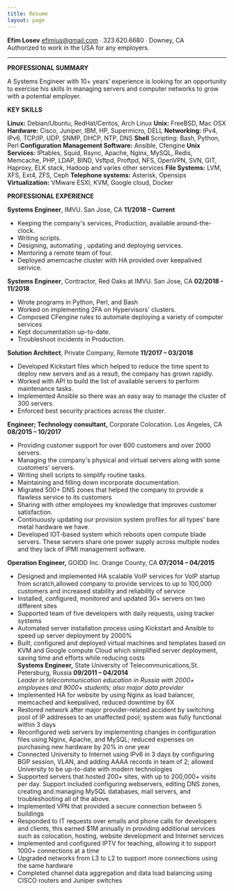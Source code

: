 ```yaml
---
title: Resume
layout: page
---
```


[comment]: <> (the header starts)

 

**Efim Losev**
efimius@gmail.com ∙ 323.620.6680 ∙ Downey, CA   
Authorized to work in the USA for any employers.

[comment]: <> (the header ends)

---

**PROFESSIONAL SUMMARY**  

A Systems Engineer with 10+ years’ experience is looking for an opportunity to exercise his skills
In managing servers and computer networks to grow with a potential employer.

  **KEY SKILLS**  

**Linux:** Debian/Ubuntu, RedHat/Centos, Arch Linux 
**Unix:** FreeBSD, Mac OSX
**Hardware:** Cisco, Juniper, IBM, HP, Supermicro, DELL 
**Networking:** IPv4, IPv6, TCP/IP, UDP, SNMP, DHCP, NTP, DNS 
**Shell** Scripting: Bash, Python, Perl
**Configuration Management Software:**  Ansible, Cfengine
**Unix Services:** IPtables, Squid, Rsync, Apache, Nginx, MySQL, Redis, Memcache, PHP, LDAP, BIND, Vsftpd, Proftpd, NFS, OpenVPN, SVN, GIT, Haproxy, ELK stack, Hadoop and varies other services
**File Systems:** LVM, XFS, Ext4, ZFS, Ceph
**Telephone systems:** Asterisk, Opensips 
**Virtualization:** VMware ESXI, KVM, Google cloud, Docker


**PROFESSIONAL EXPERIENCE** 
 
**Systems Engineer**, IMVU. San Jose, CA                                            **11/2018 – Current**
- Keeping the company's services, Production, available around-the-clock.
- Writing scripts.
- Designing, automating , updating and deploying services.
- Mentoring a remote team of four.
- Deployed amemcache cluster with HA provided over keepalived serivice.

**Systems Engineer**, Contractor, Red Oaks at IMVU. San Jose, CA                   **02/2018 - 11/2018**
- Wrote programs in Python,  Perl, and Bash 
- Worked on implementing 2FA on Hypervisors' clusters. 
- Composed CFengine rules to automate deploying a variety of computer services
- Kept documentation up-to-date.
- Troubleshoot incidents in Production.

**Solution Architect**, Private Company, Remote                                     **11/2017 – 03/2018**
- Developed Kickstart files which helped to reduce the time spent to deploy new servers and as a result, the company has grown rapidly.
- Worked with API to build the list of available servers to perform maintenance tasks.
- Implemented Ansible so there was an easy way to manage the cluster of 300 servers.
- Enforced best security practices across the cluster.


**Engineer; Technology consultant,** Corporate Colocation. Los Angeles, CA           **08/2015 – 10/2017**  
-  Providing customer support for over 600 customers and over 2000 servers.
-  Managing the company&#39;s physical and virtual servers along with some customers&#39; servers.
-  Writing shell scripts to simplify routine tasks.
-  Maintaining and filling down incorporate documentation.
-  Migrated 500+ DNS zones that helped the company to provide a flawless service to its customers
-  Sharing with other employees my knowledge that improves customer satisfaction.
-  Continuously updating our provision system profiles for all types&#39; bare metal hardware we have.
-  Developed IOT-based system which reboots open compute blade servers. These servers share one power supply across multiple nodes and they lack of IPMI management software.  
 
  **Operation Engineer,** GOIDD Inc. Orange County, CA                                      **07/2014 – 04/2015**  
  -  Designed and implemented HA scalable VoIP services for VoIP startup from scratch,allowed company to provide services to up to 100,000 customers and increased stability and reliability of service
-  Installed, configured, monitored and updated 30+ servers on two different sites
-  Supported team of five developers with daily requests, using tracker systems
-  Automated server installation process using Kickstart and Ansible to speed up server deployment by 2000%
-  Built, configured and deployed virtual machines and templates based on KVM and Google compute Cloud which simplified server deployment, saving time and efforts while reducing costs  
  **Systems Engineer,** State University of Telecommunications,St. Petersburg, Russia        **09/2011 – 04/2014**  
  _Leader in telecommunication education in Russia with 2000+ employees and 9000+ students; also major data provider_  
  -  Implemented HA for website by using Nginx as load balancer, memcached and keepalived, reduced downtime by 6X
-  Restored network after major provider-related accident by switching pool of IP addresses to an unaffected pool; system was fully functional within 3 days
-  Reconfigured web servers by implementing changes in configuration files using Nginx, Apache, and MySQL; reduced expenses on purchasing new hardware by 20% in one year
-  Connected University to Internet using IPv6 in 3 days by configuring BGP session, VLAN, and adding AAAA records in team of 2; allowed University to be up-to-date with modern technologies
-  Supported servers that hosted 200+ sites, with up to 200,000+ visits per day. Support included configuring webservers, editing DNS zones, creating and managing MySQL databases, mail servers, and troubleshooting all of the above.
-  Implemented VPN that provided a secure connection between 5 buildings
-  Responded to IT requests over emails and phone calls for developers and clients, this earned $1M annually in providing additional services such as colocation, hosting, website development and Internet services
-  Implemented and configured IPTV for teaching, allowing it to support 1000+ connections at a time
-  Upgraded networks from L3 to L2 to support more connections using the same hardware
-  Completed channel data aggregation and data load balancing using CISCO routers and Juniper switches